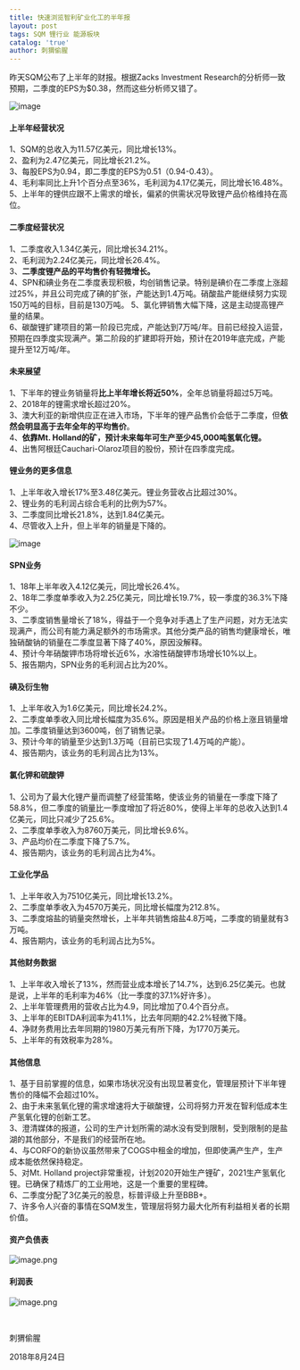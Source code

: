 ```yaml
---
title: 快速浏览智利矿业化工的半年报
layout: post
tags: SQM 锂行业 能源板块
catalog: 'true'
author: 刺猬偷腥
---
```

昨天SQM公布了上半年的财报。根据Zacks Investment Research的分析师一致预期，二季度的EPS为$0.38，然而这些分析师又错了。

![image](http://upload-images.jianshu.io/upload_images/8031739-4a4d646dc76a4778.jpg?imageMogr2/auto-orient/strip%7CimageView2/2/w/1240) 

#### **上半年经营状况**

1、SQM的总收入为11.57亿美元，同比增长13%。<br>
2、盈利为2.47亿美元，同比增长21.2%。<br>
3、每股EPS为0.94，即二季度的EPS为0.51（0.94-0.43）。<br>
4、毛利率同比上升1个百分点至36%，毛利润为4.17亿美元，同比增长16.48%。<br>
5、上半年的锂供应跟不上需求的增长，偏紧的供需状况导致锂产品价格维持在高位。 

#### **二季度经营状况**

1、二季度收入1.34亿美元，同比增长34.21%。<br>
2、毛利润为2.24亿美元，同比增长26.4%。<br>
3、**二季度锂产品的平均售价有轻微增长。**<br>
4、SPN和碘业务在二季度表现积极，均创销售记录。特别是碘价在二季度上涨超过25%，并且公司完成了碘的扩张，产能达到1.4万吨。硝酸盐产能继续努力实现150万吨的目标，目前是130万吨。
5、氯化钾销售大幅下降，这是主动提高锂产量的结果。<br>
6、碳酸锂扩建项目的第一阶段已完成，产能达到7万吨/年。目前已经投入运营，预期在四季度实现满产。第二阶段的扩建即将开始，预计在2019年底完成，产能提升至12万吨/年。

#### **未来展望**

1、下半年的锂业务销量将**比上半年增长将近50%**，全年总销量将超过5万吨。<br>
2、2018年的锂需求增长超过20%。<br>
3、澳大利亚的新增供应正在进入市场，下半年的锂产品售价会低于二季度，但**依然会明显高于去年全年的平均售价**。<br>
4、**依靠Mt. Holland的矿，预计未来每年可生产至少45,000吨氢氧化锂。**<br>
4、出售阿根廷Cauchari-Olaroz项目的股份，预计在四季度完成。

#### **锂业务的更多信息**

1、上半年收入增长17%至3.48亿美元。锂业务营收占比超过30%。<br>
2、锂业务的毛利润占综合毛利的比例为57%。<br>
3、二季度同比增长21.8%，达到1.84亿美元。<br>
4、尽管收入上升，但上半年的销量是下降的。

![image](http://upload-images.jianshu.io/upload_images/8031739-b471a8a3aaf4bc97.jpg?imageMogr2/auto-orient/strip%7CimageView2/2/w/1240) 

#### **SPN业务**

1、18年上半年收入4.12亿美元，同比增长26.4%。<br>
2、18年二季度单季收入为2.25亿美元，同比增长19.7%，较一季度的36.3%下降不少。<br>
3、二季度销售量增长了18%，得益于一个竞争对手遇上了生产问题，对方无法实现满产，而公司有能力满足额外的市场需求。其他分类产品的销售均健康增长，唯独硝酸钠的销量在二季度显著下降了40%，原因没解释。<br>
4、预计今年硝酸钾市场将增长近6%，水溶性硝酸钾市场增长10%以上。<br>
5、报告期内，SPN业务的毛利润占比为20%。

#### **碘及衍生物**

1、上半年收入为1.6亿美元，同比增长24.2%。<br>
2、二季度单季收入同比增长幅度为35.6%。原因是相关产品的价格上涨且销量增加。二季度销量达到3600吨，创了销售记录。<br>
3、预计今年的销量至少达到1.3万吨（目前已实现了1.4万吨的产能）。<br>
4、报告期内，该业务的毛利润占比为13%。

#### **氯化钾和硫酸钾**

1、公司为了最大化锂产量而调整了经营策略，使该业务的销量在一季度下降了58.8%，但二季度的销量比一季度增加了将近80%，使得上半年的总收入达到1.4亿美元，同比只减少了25.6%。<br>
2、二季度单季收入为8760万美元，同比增长9.6%。<br>
3、产品均价在二季度下降了5.7%。<br>
4、报告期内，该业务的毛利润占比为4%。

#### **工业化学品**

1、上半年收入为7510亿美元，同比增长13.2%。<br>
2、二季度单季收入为4570万美元，同比增长幅度为212.8%。 <br>
3、二季度熔盐的销量突然增长，上半年共销售熔盐4.8万吨，二季度的销量就有3万吨。<br>
4、报告期内，该业务的毛利润占比为5%。

#### **其他财务数据**

1、上半年收入增长了13%，然而营业成本增长了14.7%，达到6.25亿美元。也就是说，上半年的毛利率为46%（比一季度的37.1%好许多）。<br>
2、上半年管理费用的营收占比为4.9，同比增加了0.4个百分点。<br>
3、上半年的EBITDA利润率为41.1%，比去年同期的42.2%轻微下降。<br>
4、净财务费用比去年同期的1980万美元有所下降，为1770万美元。<br>
5、上半年的有效税率为28%。

#### **其他信息**

1、基于目前掌握的信息，如果市场状况没有出现显著变化，管理层预计下半年锂售价的降幅不会超过10%。<br>
2、由于未来氢氧化锂的需求增速将大于碳酸锂，公司将努力开发在智利低成本生产氢氧化锂的创新工艺。<br>
3、澄清媒体的报道，公司的生产计划所需的湖水没有受到限制，受到限制的是盐湖的其他部分，不是我们的经营所在地。<br>
4、与CORFO的新协议虽然带来了COGS中租金的增加，但即使满产生产，生产成本能依然保持稳定。<br>
5、对Mt. Holland project非常重视，计划2020开始生产锂矿，2021生产氢氧化锂。已确保了精炼厂的工业用地，这是一个重要的里程碑。<br>
6、二季度分配了3亿美元的股息，标普评级上升至BBB+。<br>
7、许多令人兴奋的事情在SQM发生，管理层将努力最大化所有利益相关者的长期价值。

#### **资产负债表**

![image.png](https://upload-images.jianshu.io/upload_images/8031739-5ffb885ddd8cfe6f.png?imageMogr2/auto-orient/strip%7CimageView2/2/w/1240)

#### **利润表**

![image.png](https://upload-images.jianshu.io/upload_images/8031739-b728f95ecb84cc83.png?imageMogr2/auto-orient/strip%7CimageView2/2/w/1240)

​

刺猬偷腥

2018年8月24日